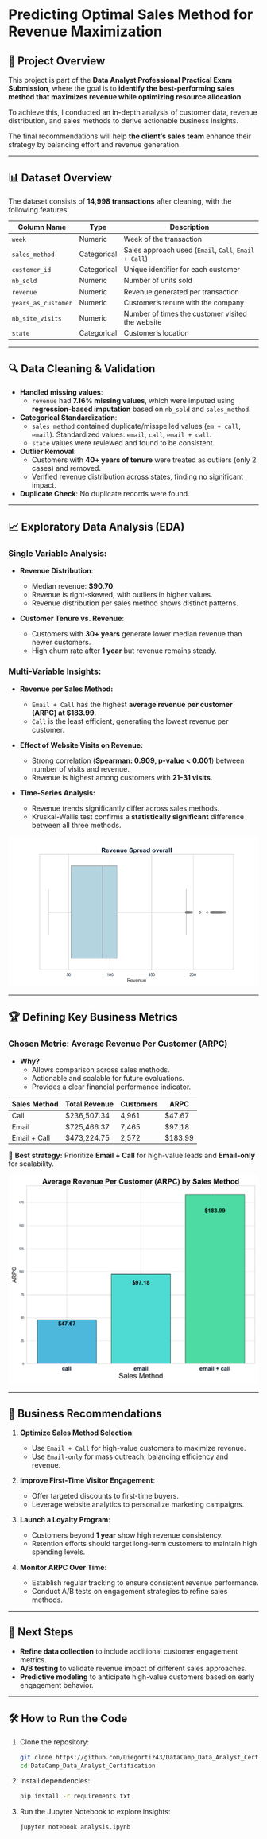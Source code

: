 # Predicting Optimal Sales Method for Revenue Maximization

## 📌 Project Overview
This project is part of the **Data Analyst Professional Practical Exam Submission**, where the goal is to **identify the best-performing sales method that maximizes revenue while optimizing resource allocation**.

To achieve this, I conducted an in-depth analysis of customer data, revenue distribution, and sales methods to derive actionable business insights.

The final recommendations will help **the client’s sales team** enhance their strategy by balancing effort and revenue generation.

---

## 📊 Dataset Overview
The dataset consists of **14,998 transactions** after cleaning, with the following features:

| Column Name          | Type        | Description |
|---------------------|------------|-------------|
| `week`             | Numeric    | Week of the transaction |
| `sales_method`     | Categorical | Sales approach used (`Email`, `Call`, `Email + Call`) |
| `customer_id`      | Categorical | Unique identifier for each customer |
| `nb_sold`         | Numeric    | Number of units sold |
| `revenue`         | Numeric    | Revenue generated per transaction |
| `years_as_customer` | Numeric    | Customer’s tenure with the company |
| `nb_site_visits`   | Numeric    | Number of times the customer visited the website |
| `state`            | Categorical | Customer’s location |

---

## 🔍 Data Cleaning & Validation
- **Handled missing values**:
  - `revenue` had **7.16% missing values**, which were imputed using **regression-based imputation** based on `nb_sold` and `sales_method`.
- **Categorical Standardization**:
  - `sales_method` contained duplicate/misspelled values (`em + call`, `email`). Standardized values: `email`, `call`, `email + call`.
  - `state` values were reviewed and found to be consistent.
- **Outlier Removal**:
  - Customers with **40+ years of tenure** were treated as outliers (only 2 cases) and removed.
  - Verified revenue distribution across states, finding no significant impact.
- **Duplicate Check**: No duplicate records were found.

---

## 📈 Exploratory Data Analysis (EDA)
### Single Variable Analysis:
- **Revenue Distribution**:
  - Median revenue: **$90.70**
  - Revenue is right-skewed, with outliers in higher values.
  - Revenue distribution per sales method shows distinct patterns.

- **Customer Tenure vs. Revenue**:
  - Customers with **30+ years** generate lower median revenue than newer customers.
  - High churn rate after **1 year** but revenue remains steady.

### Multi-Variable Insights:
- **Revenue per Sales Method:**
  - `Email + Call` has the highest **average revenue per customer (ARPC) at $183.99**.
  - `Call` is the least efficient, generating the lowest revenue per customer.
  
- **Effect of Website Visits on Revenue:**
  - Strong correlation (**Spearman: 0.909, p-value < 0.001**) between number of visits and revenue.
  - Revenue is highest among customers with **21-31 visits**.

- **Time-Series Analysis:**
  - Revenue trends significantly differ across sales methods.
  - Kruskal-Wallis test confirms a **statistically significant** difference between all three methods.

![Revenue Spread](assets/revenue_spread.png)

---

## 🏆 Defining Key Business Metrics
### **Chosen Metric: Average Revenue Per Customer (ARPC)**
- **Why?**
  - Allows comparison across sales methods.
  - Actionable and scalable for future evaluations.
  - Provides a clear financial performance indicator.

| Sales Method  | Total Revenue | Customers | **ARPC** |
|--------------|--------------|-----------|---------|
| Call         | $236,507.34   | 4,961     | $47.67  |
| Email        | $725,466.37   | 7,465     | $97.18  |
| Email + Call | $473,224.75   | 2,572     | $183.99 |

📌 **Best strategy:** Prioritize **Email + Call** for high-value leads and **Email-only** for scalability.

![ARPC by Sales Method](assets/arpc_sales_method.png)

---

## 📌 Business Recommendations
1. **Optimize Sales Method Selection**:
   - Use `Email + Call` for high-value customers to maximize revenue.
   - Use `Email-only` for mass outreach, balancing efficiency and revenue.

2. **Improve First-Time Visitor Engagement**:
   - Offer targeted discounts to first-time buyers.
   - Leverage website analytics to personalize marketing campaigns.

3. **Launch a Loyalty Program**:
   - Customers beyond **1 year** show high revenue consistency.
   - Retention efforts should target long-term customers to maintain high spending levels.

4. **Monitor ARPC Over Time**:
   - Establish regular tracking to ensure consistent revenue performance.
   - Conduct A/B tests on engagement strategies to refine sales methods.

---

## 🚀 Next Steps
- **Refine data collection** to include additional customer engagement metrics.
- **A/B testing** to validate revenue impact of different sales approaches.
- **Predictive modeling** to anticipate high-value customers based on early engagement behavior.

---

## 🛠️ How to Run the Code
1. Clone the repository:
   ```bash
   git clone https://github.com/Diegortiz43/DataCamp_Data_Analyst_Certification.git
   cd DataCamp_Data_Analyst_Certification
   ```
2. Install dependencies:
   ```bash
   pip install -r requirements.txt
   ```
3. Run the Jupyter Notebook to explore insights:
   ```bash
   jupyter notebook analysis.ipynb
   
